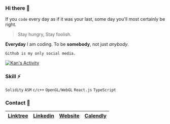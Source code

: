 ### Hi there 👋

If you `code` every day as if it was your last, some day you'll most certainly be right.

> Stay hungry, Stay foolish.

**Everyday** I am coding. To be **somebody**, not just _anybody_.

```
Github is my only social media.
```

[![Kan's Activity](https://github-readme-stats.vercel.app/api?username=TalentDevelopment&theme=graywhite)](https://github.com/TalentDevelopment/github-readme-stats)

### Skill ⚡

`Solidity` `ASM` `c/c++` `OpenGL/WebGL` `React.js` `TypeScript`

### Contact 💖

| [Linktree](https://linktr.ee/talentdevelopment) | [Linkedin](https://www.linkedin.com/in/kan-smith-747b461b1/) | [Website](https://talentdevelopment.dev/) | [Calendly](https://calendly.com/kan-talentdevelopment/meet-kan-solidity-developer) |
|--------------------------------------|------------------------------------------------------|--------------------------------|---------------------------------------------------|

<!--
**maAPPsDEV/maAPPsDEV** is a ✨ _special_ ✨ repository because its `README.md` (this file) appears on your GitHub profile.

Here are some ideas to get you started:

- 🔭 I’m currently working on ...
- 🌱 I’m currently learning ...
- 👯 I’m looking to collaborate on ...
- 🤔 I’m looking for help with ...
- 💬 Ask me about ...
- 📫 How to reach me: ...
- 😄 Pronouns: ...
- ⚡ Fun fact: ...
-->
